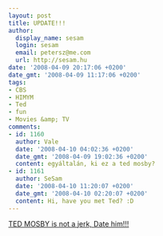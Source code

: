 ```yaml
---
layout: post
title: UPDATE!!!
author:
  display_name: sesam
  login: sesam
  email: petersz@me.com
  url: http://sesam.hu
date: '2008-04-09 20:17:06 +0200'
date_gmt: '2008-04-09 11:17:06 +0200'
tags:
- CBS
- HIMYM
- Ted
- fun
- Movies &amp; TV
comments:
- id: 1160
  author: Vale
  date: '2008-04-10 04:02:36 +0200'
  date_gmt: '2008-04-09 19:02:36 +0200'
  content: egyáltalán, ki ez a ted mosby?
- id: 1161
  author: SeSam
  date: '2008-04-10 11:20:07 +0200'
  date_gmt: '2008-04-10 02:20:07 +0200'
  content: Hi, have you met Ted? :D
---
```


[TED MOSBY is not a jerk, Date him!!!](http://www.tedmosbyisnotajerk.com)
